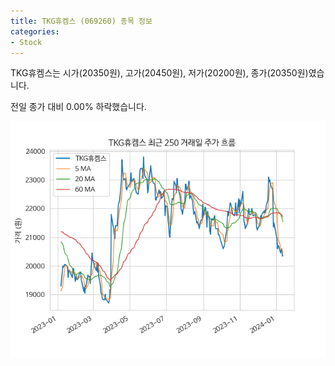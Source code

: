 ```yaml
---
title: TKG휴켐스 (069260) 종목 정보
categories:
- Stock
---
```


TKG휴켐스는 시가(20350원), 고가(20450원), 저가(20200원), 종가(20350원)였습니다.

전일 종가 대비 0.00% 하락했습니다.

<!-- more -->

![069260](/assets/stock_images/069260.png)